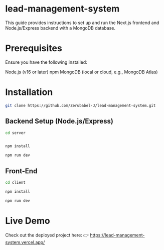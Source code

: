 # lead-management-system

This guide provides instructions to set up and run the Next.js frontend and Node.js/Express backend with a MongoDB database.

# Prerequisites

Ensure you have the following installed:

Node.js (v16 or later)
npm
MongoDB (local or cloud, e.g., MongoDB Atlas)

# Installation

```bash
git clone https://github.com/Zerubabel-J/lead-management-system.git

```

## Backend Setup (Node.js/Express)

```bash
cd server

```

```bash

npm install
```

```bash
npm run dev
```

## Front-End

```bash
cd client

```

```bash
npm install
```

```bash
npm run dev
```

# Live Demo

Check out the deployed project here:
👉 https://lead-management-system.vercel.app/
